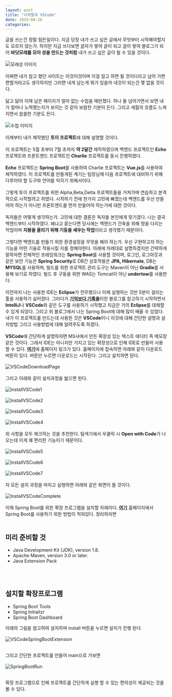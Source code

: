 ```yaml
---
layout: post
title: "시작말과 VSCode"
date: 2019-08-28
categories:
---
```

글을 쓰는건 정말 힘든일이다. 지금 당장 내가 쓰고 싶은 글에서 무엇부터 시작해야할지도 모르지 않는가. 하지만 지금 쓰다보면 글자가 쌓여 글이 되고 글이 쌓여 블로그가 되어 <b>바닷모래를 모아 성을 만드는 것처럼</b> 내가 쓰고 싶은 글이 될 수 있을 것이다. 
<br><br>
![모래성 이미지](/files/sandCastle.jpeg)
<br><br>
어쩌면 내가 참고 했던 사이트는 이것이것이며 이걸 참고 하면 될 것이다라고 넘어 가면 편할거라고도 생각하지만 그러면 내게 남는게 뭐가 있을까 내것이 되는건 몇 없을 것이다. 
<br><br>
닳고 닳아 이제 남은 페이지가 얼마 없는 수첩을 매만졌다. 하나 둘 넘어가면서 보면 내가 얼마나 노력했는지가 보이는 것 같아 보람찬 기분이 든다. 그리고 세월의 흐름도 느껴지면서 씁쓸한 기분도 든다. 
<br><br>
![수첩 이미지](/files/diary.jpg)
<br><br>
이제부터 내가 제작했던 <b>토이 프로젝트</b>에 대해 설명할 것이다. 
<br><br>
이 프로젝트는 5월 초부터 7월 초까지 <b>약 2달간</b> 제작하였으며 백엔드 프로젝트인 <b>Echo</b> 프로젝트와 프론트엔드 프로젝트인 <b>Charlie</b> 프로젝트를 동시 진행하였다.
<br><br>
<b>Echo</b> 프로젝트는 <b>Spring Boot</b>를 사용하여 Charlie 프로젝트는 <b>Vue.js</b>를 사용하여 제작하였다. 이 프로젝트를 만들게된 계기는 팀장님께 다음 프로젝트에 대비하기 위해 다루어야 할 도구와 언어를 익히기 위해서이다. 
<br><br>
그렇게 토이 프로젝트를 위한 Alpha,Beta,Delta 프로젝트들을 거쳐가며 연습하고 본격적으로 시작할려고 하였다. 시작하기 전에 한가지 고민에 빠졌는데 백엔드를 우선 만들어야 하는가 아니만 프론트엔드를 먼저 만들어야 하는가에 대한 것이다.
<br><br>
독자들은 어떻게 생각하는가. 고민에 대한 결론은 독자들 본인에게 맞기겠다. 나는 결국 백엔드부터 시작하였다. 왜냐고 묻는다면 당시에는 백엔드가 건축을 위해 땅을 다지는 작업이며 <b>지붕을 올리기 위해 기둥을 세우는 작업</b>이라고 생각했기 때문이다.
<br><br>
그렇다면 백엔드를 만들기 위한 환경설정을 무엇을 해야 하는가. 우선 구현하고자 하는 기능을 어떤 기술로 적용시킬 지를 정해야한다. 아래에 차례대로 설명하겠지만 간략하게 말하자면 전체적인 프레임워크는 <b>Spring Boot</b>를 사용할 것이며, 로그인, 로그아웃과 같은 보안 기능은 <b>Spring Security</b>로 DB간 상호작용은 <b>JPA, Hibernate</b>, DB는 <b>MYSQL</b>를 사용하며, 빌드를 위한 프로젝트 관리 도구는 Maven이 아닌 <b>Gradle</b>를 사용해 보기로 하였다. 빌드 후 구동을 위한 WAS는 Tomcat이 아닌 <b>undertow</b>를 사용한다.
<br><br>
이전까지 나는 사용한 IDE는 <b>Eclipse</b>가 전무했으나 이제 실행하는 것만 5분이 걸리는 툴을 사용하기 싫어졌다. 그러다가 <b><a href="https://jojoldu.tistory.com">기억보다 기록을</a></b>이란 블로그를 참고하기 시작하면서 <b>IntelliJ</b>나 <b>VSCode</b>와 같은 도구를 사용하기 시작했고 지금은 거의 <b>Eclipse</b>를 대체할 수 있게 되었다. 그리고 위 블로그에서 나는 Spring Boot에 대해 많이 배울 수 있었다. 내가 이 프로젝트를 만드는데 사용한 것은 <b>VSCode</b>이니 이것에 대해 간단한 설명과 설치방법 그리고 사용방법에 대해 알려주도록 하겠다.
<br><br>
<b>VSCode</b>에 간단하게 설명하자면 MS사에서 만든 확장성 있는 텍스트 에디터 즉 메모장 같은 것이다. 그래서 IDE는 아니지만 가지고 있는 확장성으로 인해 IDE로 만들어 사용할 수 있다. <b><a href="https://code.visualstudio.com/">여기</a></b>에 홈페이지 링크가 있다. 홈페이지에 접속하면 아래와 같이 다운로드 버튼이 있다. 버튼만 누르면 다운로드는 시작된다. 그리고 설치하면 된다.
<br><br>
![VSCodeDownloadPage](/files/VSCode/VSCodeDownloadPage.png)
<br><br>
그리고 아래와 같이 설치과정을 밟으면 된다.
<br><br>
![InstallVSCode1](/files/VSCode/InstallVSCode1.png)
<br><br>
![InstallVSCode2](/files/VSCode/InstallVSCode2.png)
<br><br>
![InstallVSCode3](/files/VSCode/InstallVSCode3.png)
<br><br>
![InstallVSCode4](/files/VSCode/InstallVSCode4.png)
<br><br>
위 사항을 모두 체크하는 것을 추천한다. 탐색기에서 우클릭 시 <b>Open with Code</b>가 나오는데 이게 꽤 편리한 기능이기 때문이다.
<br><br>
![InstallVSCode5](/files/VSCode/InstallVSCode5.png)
<br><br>
![InstallVSCode6](/files/VSCode/InstallVSCode6.png)
<br><br>
![InstallVSCode7](/files/VSCode/InstallVSCode7.png)
<br><br>
자 모든 설치 과정을 마치고 실행하면 아래와 같은 화면이 뜰 것이다.
<br><br>
![InstallVSCodeComplete](/files/VSCode/InstallVSCodeComplete.png)
<br><br>
이제 Spring Boot를 위한 확장 프로그램을 설치할 차례이다. <b><a href="https://code.visualstudio.com/docs/java/java-spring-boot">여기</a></b> 홈페이지에서 Spring Boot를 사용하기 위한 방법이 적혀있다. 정리하자면
<br><br>
<h2>미리 준비할 것</h2>
<ul>
<li>Java Development Kit (JDK), version 1.8.</li>
<li>Apache Maven, version 3.0 or later.</li>
<li>Java Extension Pack</li>
</ul>
<br><br>
<h2>설치할 확장프로그램</h2>
<ul>
<li>Spring Boot Tools</li>
<li>Spring Initializr</li>
<li>Spring Boot Dashboard</li>
</ul>

아래의 그림을 참고하여 설치하며 install 버튼을 누르면 설치가 진행 된다.
<br><br>
![VSCodeSpringBootExtension](/files/VSCode/VSCodeSpringBootExtension.png)
<br><br>

그리고 간단한 프로젝트를 만들어 main으로 가보면 
<br><br>
![SpringBootRun](/files/VSCode/SpringBootRun.png)
<br><br>

확장 프로그램으로 인해 프로젝트를 간단하게 실행 할 수 있는 편의성이 제공되는 것을 볼 수 있다. 




